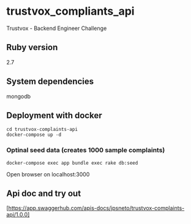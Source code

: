 # trustvox_compliants_api
Trustvox - Backend Engineer Challenge

## Ruby version
2.7

## System dependencies
mongodb

## Deployment with docker
```git clone git@github.com:jpsneto/trustvox-complaints-api.git
cd trustvox-complaints-api
docker-compose up -d
```

### Optinal seed data (creates 1000 sample complaints)
```
docker-compose exec app bundle exec rake db:seed 
```

Open browser on localhost:3000

## Api doc and try out
[https://app.swaggerhub.com/apis-docs/jpsneto/trustvox-complaints-api/1.0.0]